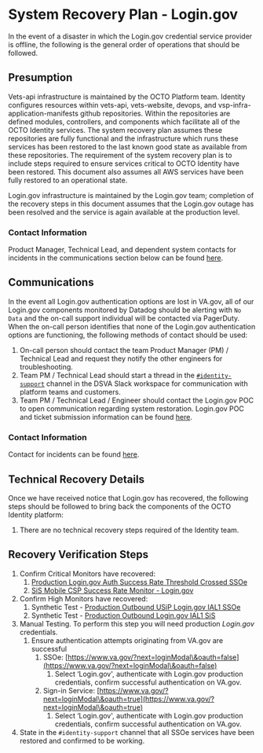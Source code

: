 # System Recovery Plan - Login.gov

In the event of a disaster in which the Login.gov credential service provider is offline, the following is the general order of operations that should be followed.

## Presumption

Vets-api infrastructure is maintained by the OCTO Platform team. Identity configures resources within vets-api, vets-website, devops, and vsp-infra-application-manifests github repositories. Within the repositories are defined modules, controllers, and components which facilitate all of the OCTO Identity services. The system recovery plan assumes these repositories are fully functional and the infrastructure which runs these services has been restored to the last known good state as available from these repositories. The requirement of the system recovery plan is to include steps required to ensure services critical to OCTO Identity have been restored. This document also assumes all AWS services have been fully restored to an operational state.

Login.gov infrastructure is maintained by the Login.gov team; completion of the recovery steps in this document assumes that the Login.gov outage has been resolved and the service is again available at the production level.

### Contact Information

Product Manager, Technical Lead, and dependent system contacts for incidents in the communications section below can be found [here](https://github.com/department-of-veterans-affairs/va.gov-team-sensitive/blob/master/teams/vsp/teams/Identity/Support-Contacts.md#identity-team-incident-contacts).

## Communications

In the event all Login.gov authentication options are lost in VA.gov, all of our Login.gov components monitored by Datadog should be alerting with `No Data` and the on-call support individual will be contacted via PagerDuty. When the on-call person identifies that none of the Login.gov authentication options are functioning, the following methods of contact should be used:

1. On-call person should contact the team Product Manager (PM) / Technical Lead and request they notify the other engineers for troubleshooting.  
2. Team PM / Technical Lead should start a thread in the [`#identity-support`](https://dsva.slack.com/archives/CSFV4QTKN) channel in the DSVA Slack workspace for communication with platform teams and customers.  
3. Team PM / Technical Lead / Engineer should contact the Login.gov POC to open communication regarding system restoration. Login.gov POC and ticket submission information can be found [here](https://github.com/department-of-veterans-affairs/va.gov-team-sensitive/blob/master/teams/vsp/teams/Identity/Support-Contacts.md\#logingov-sign-in).

### Contact Information

Contact for incidents can be found [here](https://github.com/department-of-veterans-affairs/va.gov-team-sensitive/blob/master/teams/vsp/teams/Identity/Support-Contacts.md\#identity-team-incident-contacts).

## Technical Recovery Details

Once we have received notice that Login.gov has recovered, the following steps should be followed to bring back the components of the OCTO Identity platform:

1. There are no technical recovery steps required of the Identity team.

## Recovery Verification Steps

1. Confirm Critical Monitors have recovered:  
   1. [Production Login.gov Auth Success Rate Threshold Crossed SSOe](https://vagov.ddog-gov.com/monitors/120105?view=spans)  
   2. [SiS Mobile CSP Success Rate Monitor \- Login.gov](https://vagov.ddog-gov.com/monitors/104510?view=spans)  
2. Confirm High Monitors have recovered:  
   1. Synthetic Test \- [Production Outbound USiP Login.gov IAL1 SSOe](https://vagov.ddog-gov.com/monitors/89572?view=spans)  
   2. Synthetic Test \- [Production Outbound Login.gov IAL1 SiS](https://vagov.ddog-gov.com/monitors/91259?view=spans)  
3. Manual Testing. To perform this step you will need production *Login.gov* credentials.  
   1. Ensure authentication attempts originating from VA.gov are successful   
      1. SSOe: [https://www.va.gov/?next=loginModal\&oauth=false](https://www.va.gov/?next=loginModal\&oauth=false)  
         1. Select ‘Login.gov', authenticate with Login.gov production credentials, confirm successful authentication on VA.gov.  
      2. Sign-in Service: [https://www.va.gov/?next=loginModal\&oauth=true](https://www.va.gov/?next=loginModal\&oauth=true)  
         1. Select ‘Login.gov', authenticate with Login.gov production credentials, confirm successful authentication on VA.gov.
4. State in the `#identity-support` channel that all SSOe services have been restored and confirmed to be working.
